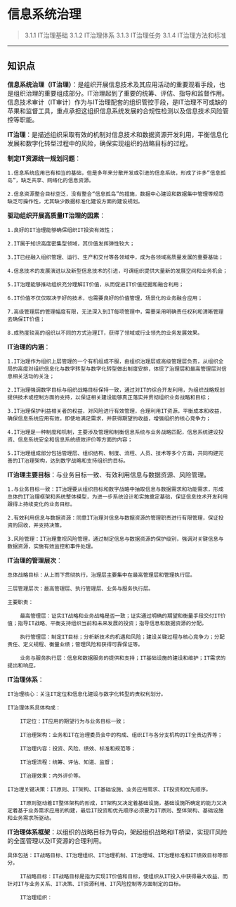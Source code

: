 # 信息系统治理  

> 3.1.1 IT治理基础
> 3.1.2 IT治理体系
> 3.1.3 IT治理任务
> 3.1.4 IT治理方法和标准
***

## 知识点  

**信息系统治理（IT治理）**：是组织开展信息技术及其应用活动的重要观看手段，也是组织治理的重要组成部分。IT治理起到了重要的统筹、评估、指导和监督作用。信息技术审计（IT审计）作为与IT治理配套的组织管控手段，是IT治理不可或缺的苹果和监督工具，重点承担这组织信息系统发展的合规性检测以及信息技术风险管控等职能。  

**IT治理**：是描述组织采取有效的机制对信息技术和数据资源开发利用，平衡信息化发展和数字化转型过程中的风险，确保实现组织的战略目标的过程。  

**制定IT资源统一规划问题**：

    1.信息系统应用已有相当的基础，但是多年来分散开发或引进的信息系统，形成了许多“信息孤岛”，缺乏共享、网络化的信息资源。  

    2.信息资源整合目标空泛，没有整合“信息孤岛”的措施，数据中心建设和数据集中管理等规范缺乏可操作性，尤其缺少数据标准化建设方面的建设规划。  

**驱动组织开展高质量IT治理的因素**：

    1.良好的IT治理能够确保组织IT投资有效性；

    2.IT属于知识高度密集型领域，其价值发挥弹性较大；

    3.IT已经融入组织管理、运行、生产和交付等各领域中，成为各领域高质量发展的重要基础；

    4.信息技术的发展演进以及新型信息技术的引进，可谓组织提供大量新的发展空间和业务机会；

    5.IT治理能够推动组织充分理解IT价值，从而促进IT价值挖掘和融合利用；

    6.IT价值不仅仅取决于好的技术，也需要良好的价值管理，场景化的业务融合应用；

    7.高级管理层的管理幅度有限，无法深入到IT每项管理中，需要采用明确责任权利和清晰管理去确保IT价值；

    8.成熟度较高的组织以不同的方式治理IT，获得了领域或行业领先的业务发展效果。

**IT治理的内涵**：

    1.IT治理作为组织上层管理的一个有机组成不服，由组织治理层或高级管理层负责，从组织全局的高度对组织信息化与数字转型与数字化转型做出制度安排，体现了治理层和最高管理层对信息相关活动的关注；

    2.IT治理强调数字目标与组织战略目标保持一致，通过对IT的综合开发利用，为组织战略规划提供技术或控制方面的支持，以保证相关建设能够真正落实并贯彻组织业务战略和目标；

    3.IT治理保护利益相关者的权益，对风险进行有效管理，合理利用IT资源，平衡成本和收益，确保信息系统应用有效，即使地满足需求，并获得期望的收益，增强组织的核心竞争力；

    4.IT治理是一种制度和机制，主要涉及管理和制衡信息系统与业务战略匹配，信息系统建设投资、信息系统安全和信息系统绩效评价等方面的内容；

    5.IT治理组成部分包括管理层、组织结构、制度、流程、人员、技术等多个方面，共同构建完善的IT治理架构，达到数字战略和支持组织的目标。  

**IT治理主要目标**：与业务目标一致、有效利用信息与数据资源、风险管理。

    1.与业务目标一致：IT治理要从组织目标和数字战略中抽取信息与数据需求和功能需求，形成总体的IT治理框架和系统整体模型，为进一步系统设计和实施奠定基础，保证信息技术开发利用跟得上持续变化的业务目标。

    2.有效利用信息与数据资源：同意IT治理对信息与数据资源的管理职责进行有限管理，保证投资的回收，并支持决策。

    3.风险管理：IT治理重视风险管理，通过制定信息与数据资源的保护级别，强调对关键信息与数据资源，实施有效监控和事件处理。

**IT治理的管理层次**：

    总体战略目标：从上而下贯彻执行，治理层主要集中在最高管理层和管理执行层。

    三层管理层次：最高管理层、执行管理层、业务与服务执行层。

    主要职责：

        最高管理层：证实IT战略和业务战略是否一致；证实通过明确的期望和衡量手段交付IT价值；指导IT战略、平衡支持组织当前和未来发展的投资；指导信息和数据资源的分配。  

        执行管理层：制定IT目标；分析新技术的机遇和风险；建设关键过程与核心竞争力；分配责任、定义规程、衡量业绩；管理风险和获得可靠保证等。  

        业务与服务执行层：信息和数据服务的提供和支持；IT基础设施的建设和维护；IT需求的提出和响应。  

**IT治理体系**：

    IT治理核心：关注IT定位和信息化建设与数字化转型的责权利划分。  

    IT治理体系具体构成：

        IT定位：IT应用的期望行为与业务目标一致；

        IT治理架构：业务和IT在治理委员会中的构成、组织IT与各分支机构的IT全责边界等；

        IT治理内容：投资、风险、绩效、标准和规范等；

        IT治理流程：统筹、评估、知道、监督；

        IT治理效果：内外评价等。

    IT治理关键决策：IT原则、IT架构、IT基础设施、业务应用需求、IT投资和优先顺序。

        IT原则驱动着IT整体架构的形成，IT架构又决定着基础设施，基础设施所确定的能力又决定着基于业务需求应用的构建，最后IT投资和优先顺序必须要为IT原则、整体架构、基础设施和业务需求所驱动。  

**IT治理体系框架**：以组织的战略目标为导向，架起组织战略和IT桥梁，实现IT风险的全面管理以及IT资源的合理利用。  

    具体包括：IT战略目标、IT治理组织、IT治理机制、IT治理域、IT治理标准和IT绩效目标等部分。  

        IT战略目标：IT战略目标是指为实现IT价值和目标，使组织从IT投入中获得最大收益、而针对IT与业务关系、IT决策、IT资源利用、IT风险控制等方面制定的目标。  

        IT治理组织：